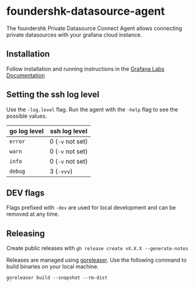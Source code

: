 # foundershk-datasource-agent

The foundershk Private Datasource Connect Agent allows connecting private datasources with your grafana cloud instance.

## Installation

Follow installation and running instructions in the [Grafana Labs Documentation](https://grafana.com/docs/grafana-cloud/data-configuration/configure-private-datasource-connect/)

## Setting the ssh log level

Use the `-log.level` flag. Run the agent with the `-help` flag to see the possible values.

| go log level | ssh log level    |
| ------------ | ---------------- |
| `error`      | 0 (`-v` not set) |
| `warn`       | 0 (`-v` not set) |
| `info`       | 0 (`-v` not set) |
| `debug`      | 3 (`-vvv`)       |

## DEV flags

Flags prefixed with `-dev` are used for local development and can be removed at any time.

## Releasing

Create public releases with `gh release create vX.X.X --generate-notes`

Releases are managed using [goreleaser](https://goreleaser.com/). Use the following command to build binaries on your local machine.

````
goreleaser build --snapshot --rm-dist
``